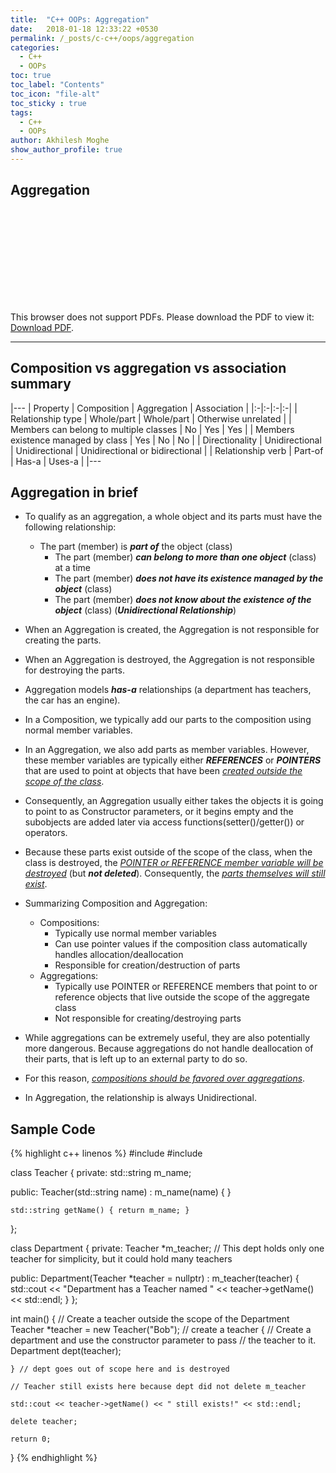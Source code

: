 ```yaml
---
title:  "C++ OOPs: Aggregation"
date:   2018-01-18 12:33:22 +0530
permalink: /_posts/c-c++/oops/aggregation
categories:
  - C++
  - OOPs
toc: true
toc_label: "Contents"
toc_icon: "file-alt"
toc_sticky : true
tags:
  - C++
  - OOPs
author: Akhilesh Moghe
show_author_profile: true
---
```


## Aggregation

<object data="/assets/docs/c-cpp/oops/aggregation/Aggregation_Relationship.pdf" type="application/pdf" width="900px" height="1000px">
  <embed src="/assets/docs/c-cpp/oops/aggregation/Aggregation_Relationship.pdf">
      <p>This browser does not support PDFs. Please download the PDF to view it: <a href="/assets/docs/c-cpp/oops/aggregation/Aggregation_Relationship.pdf">Download PDF</a>.</p>
  </embed>
</object>

  ---

## Composition vs aggregation vs association summary

  |---
  | Property | Composition | Aggregation | Association |
  |:-|:-|:-|:-|
  | Relationship type | Whole/part | Whole/part | Otherwise unrelated |
  | Members can belong to multiple classes | No | Yes | Yes |
  | Members existence managed by class | Yes | No | No |
  | Directionality | Unidirectional | Unidirectional | Unidirectional or bidirectional |
  | Relationship verb | Part-of | Has-a | Uses-a |
  |---

## Aggregation in brief
- To qualify as an aggregation, a whole object and its parts must have the following relationship:
  - The part (member) is __*part of*__ the object (class)
    - The part (member) __*can belong to more than one object*__ (class) at a time
    - The part (member) __*does not have its existence managed by the object*__ (class)
    - The part (member) __*does not know about the existence of the object*__ (class) (__*Unidirectional Relationship*__)

- When an Aggregation is created, the Aggregation is not responsible for creating the parts.
- When an Aggregation is destroyed, the Aggregation is not responsible for destroying the parts.

- Aggregation models __*has-a*__ relationships (a department has teachers, the car has an engine).

- In a Composition, we typically add our parts to the composition using normal member variables.
- In an Aggregation, we also add parts as member variables. However, these member variables are typically either __*REFERENCES*__ or __*POINTERS*__ that are used to point at objects that have been *<u>created outside the scope of the class</u>*.

- Consequently, an Aggregation usually either takes the objects it is going to point to as Constructor parameters, or it begins empty and the subobjects are added later via access functions(setter()/getter()) or operators.

- Because these parts exist outside of the scope of the class, when the class is destroyed, the *<u>POINTER or REFERENCE member variable will be destroyed</u>* (but __*not deleted*__). Consequently, the *<u>parts themselves will still exist</u>*.

- Summarizing Composition and Aggregation:
  - Compositions:
    - Typically use normal member variables
    - Can use pointer values if the composition class automatically handles allocation/deallocation
    - Responsible for creation/destruction of parts
  - Aggregations:
    - Typically use POINTER or REFERENCE members that point to or reference objects that live outside the scope of the aggregate class
    - Not responsible for creating/destroying parts

- While aggregations can be extremely useful, they are also potentially more dangerous. Because aggregations do not handle deallocation of their parts, that is left up to an external party to do so.
- For this reason, *<u>compositions should be favored over aggregations</u>*.

- In Aggregation, the relationship is always Unidirectional.


## Sample Code
{% highlight c++ linenos %}
#include <string>
#include <iostream>

class Teacher
{
private:
    std::string m_name;

public:
    Teacher(std::string name)
        : m_name(name)
    {
    }
 
    std::string getName() { return m_name; }
};
 
class Department
{
private:
    Teacher *m_teacher; // This dept holds only one teacher for simplicity, but it could hold many teachers
 
public:
    Department(Teacher *teacher = nullptr)
        : m_teacher(teacher)
    {
      std::cout << "Department has a Teacher named " << teacher->getName() << std::endl;
    }
};
 
int main()
{
    // Create a teacher outside the scope of the Department
    Teacher *teacher = new Teacher("Bob"); // create a teacher
    {
        // Create a department and use the constructor parameter to pass
        // the teacher to it.
        Department dept(teacher);
 
    } // dept goes out of scope here and is destroyed
 
    // Teacher still exists here because dept did not delete m_teacher
 
    std::cout << teacher->getName() << " still exists!" << std::endl;
 
    delete teacher;
 
    return 0;
}
{% endhighlight %}


